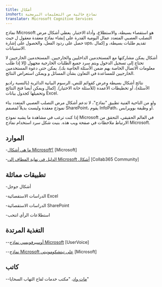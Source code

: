```yaml
---
title: أشكال
inshort: نماذج خالية من التعليمات البرمجية
translator: Microsoft Cognitive Services
---
```


نماذج Microsoft هو استقصاء بسيطة، والاستطلاع، وأداة الاختبار. يعطي أشكال مرض التصلب العصبي المتعدد
عمال اليومية القدرة على إنشاء نماذج معقدة معقول ل
حيث حصل على ردود الفعل، والحصول على إشارة ups، تقديم طلبات بسيطة، و
إكمال الاستبيانات.

أشكال يمكن مشاركتها مع المستخدمين الداخليين والخارجيين. المستخدمين الخارجيين
لا تحتاج إلى تسجيل الدخول ويتم سرد جميع الطلبات الخارجية مجهول
(إلا إذا طلب معلومات الاتصال الخاصة بهم ضمن الأسئلة الخاصة بك).
يمكن حتى دعوة المستخدمين الخارجيين للمساعدة في التعاون بشأن المسائل و
ويمكن استعراض النتائج.

نتائج أشكال بسيطة وعرض كقوائم للنص، الرسوم البيانية الدائرية (بالنسبة
راديو الأسئلة)، أو تخطيطات الأعمدة (للأسئلة خانة الاختيار). إكمال
ويمكن أيضا فتح النتائج وتحميلها كجدول بيانات Excel.

ولو من الناحية الفنية تطبيق "نماذج"، لا تدعم أشكال مرض التصلب العصبي المتعدد
بناء نموذج معقدة وليست بديلاً لمصمم SharePoint،
يقوم InfoPath، أو وظيفة بوويرابس.

إذا كنت ترغب في مشاهدة ما يشبه نموذج Microsoft في العالم الحقيقي،
التحقق من الارتباط ملاحظات في صفحة ويب هذه. بنيت شكل سرد
استخدام نماذج Microsoft.

الموارد
---------

-[ما هي أشكال Microsoft؟](https://support.office.com/en-us/forms)
    \[Microsoft\]

-[الدليل في نهاية المطاف إلى Microsoft
    أشكال](https://collab365.community/ultimate-guide-microsoft-forms/)
    \[Collab365 Community\]

تطبيقات مماثلة
------------

-أشكال جوجل

-الدراسات الاستقصائية Excel

-الدراسات الاستقصائية SharePoint

-استطلاعات الرأي انتحب

التغذية المرتدة
---------

--[أوسيرفويسي نماذج Microsoft](https://microsoftforms.uservoice.com/forums/386451-welcome-to-microsoft-forms-suggestion-box)
    \[UserVoice\]

--[نماذج Microsoft على تيتشكومونيتي](https://techcommunity.microsoft.com/t5/Microsoft-Forms/ct-p/MicrosoftForms)
    \[Microsoft\]

كاتب
---------

--[مات واد](https://www.linkedin.com/in/thatmattwade/)، "مكتب خدمات لقاح التهاب السحايا"


